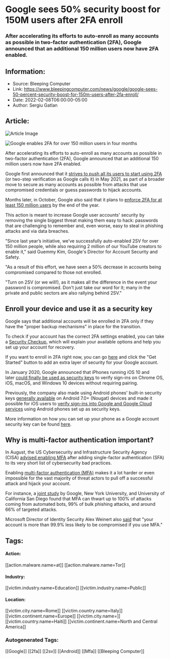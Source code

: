 # Google sees 50% security boost for 150M users after 2FA enroll
### After accelerating its efforts to auto-enroll as many accounts as possible in two-factor authentication (2FA), Google announced that an additional 150 million users now have 2FA enabled.

## Information:
+ Source: Bleeping Computer
+ Link: https://www.bleepingcomputer.com/news/google/google-sees-50-percent-security-boost-for-150m-users-after-2fa-enroll/
+ Date: 2022-02-08T06:00:00-05:00
+ Author: Sergiu Gatlan


## Article:
![Article Image](https://www.bleepstatic.com/content/hl-images/2022/02/08/Google_headpic.jpg)

![Google enables 2FA for over 150 million users in four months](https://www.bleepstatic.com/content/hl-images/2022/02/08/Google_headpic.jpg)


After accelerating its efforts to auto-enroll as many accounts as possible in two-factor authentication (2FA), Google announced that an additional 150 million users now have 2FA enabled.


Google first announced that it [strives to push all its users to start using 2FA](https://www.bleepingcomputer.com/news/security/google-wants-to-enable-multi-factor-authentication-by-default/) (or two-step verification as Google calls it) in May 2021, as part of a broader move to secure as many accounts as possible from attacks that use compromised credentials or guess passwords to hijack accounts.


Months later, in October, Google also said that it plans to [enforce 2FA for at least 150 million users](https://www.bleepingcomputer.com/news/google/google-to-auto-enroll-150-million-user-accounts-into-2fa/) by the end of the year.


This action is meant to increase Google user accounts' security by removing the single biggest threat making them easy to hack: passwords that are challenging to remember and, even worse, easy to steal in phishing attacks and via data breaches.


"Since last year’s initiative, we’ve successfully auto-enabled 2SV for over 150 million people, while also requiring 2 million of our YouTube creators to enable it," said Guemmy Kim, Google's Director for Account Security and Safety.


"As a result of this effort, we have seen a 50% decrease in accounts being compromised compared to those not enrolled.


"Turn on 2SV (or we will!), as it makes all the difference in the event your password is compromised. Don’t just take our word for it; many in the private and public sectors are also rallying behind 2SV."


Enroll your device and use it as a security key
-----------------------------------------------


Google says that additional accounts will be enrolled in 2FA only if they have the "proper backup mechanisms" in place for the transition.


To check if your account has the correct 2FA settings enabled, you can take a [Security Checkup](https://myaccount.google.com/security-checkup/3), which will explain your available options and help you set up your account for recovery.


If you want to enroll in 2FA right now, you can go [here](http://g.co/2sv) and click the "Get Started" button to add an extra layer of security for your Google account.


In January 2020, Google announced that iPhones running iOS 10 and later [could finally be used as security keys](https://www.bleepingcomputer.com/news/security/iphones-can-now-double-as-a-security-key-for-google-accounts/) to verify sign-ins on Chrome OS, iOS, macOS, and Windows 10 devices without requiring pairing.


Previously, the company also made using Android phones' built-in security keys [generally available](https://www.blog.google/technology/safety-security/your-android-phone-is-a-security-key/) on Android 7.0+ (Nougat) devices and made it possible for iOS users to [verify sign-ins into Google and Google Cloud services](https://www.bleepingcomputer.com/news/security/android-s-security-key-now-verifies-sign-ins-on-ios-devices/) using Android phones set up as security keys.


More information on how you can set up your phone as a Google account security key can be found [here](https://www.bleepingcomputer.com/news/security/iphones-can-now-double-as-a-security-key-for-google-accounts/).


Why is multi-factor authentication important?
---------------------------------------------


In August, the US Cybersecurity and Infrastructure Security Agency (CISA) [advised enabling MFA](https://www.bleepingcomputer.com/news/security/cisa-don-t-use-single-factor-auth-on-internet-exposed-systems/) after adding single-factor authentication (SFA) to its very short list of cybersecurity bad practices.


Enabling [multi-factor authentication (MFA)](https://www.bleepingcomputer.com/tag/mfa/) makes it a lot harder or even impossible for the vast majority of threat actors to pull off a successful attack and hijack your account.


For instance, a [joint study](https://security.googleblog.com/2019/05/new-research-how-effective-is-basic.html?/en-US/index.html) by Google, New York University, and University of California San Diego found that MFA can thwart up to 100% of attacks coming from automated bots, 99% of bulk phishing attacks, and around 66% of targeted attacks.


Microsoft Director of Identity Security Alex Weinert also [said](https://techcommunity.microsoft.com/t5/Azure-Active-Directory-Identity/Your-Pa-word-doesn-t-matter/ba-p/731984/?/en-US/index.html) that "your account is more than 99.9% less likely to be compromised if you use MFA."





## Tags:

#### Action:
[[action.malware.name=at]] [[action.malware.name=Tor]]

#### Industry:
[[victim.industry.name=Education]] [[victim.industry.name=Public]]

#### Location:
[[victim.city.name=Rome]] [[victim.country.name=Italy]] [[victim.continent.name=Europe]] [[victim.city.name=]] [[victim.country.name=Haiti]] [[victim.continent.name=North and Central America]]

### Autogenerated Tags:
[[Google]] [[2fa]] [[2sv]] [[Android]] [[Mfa]] [[Bleeping Computer]]

